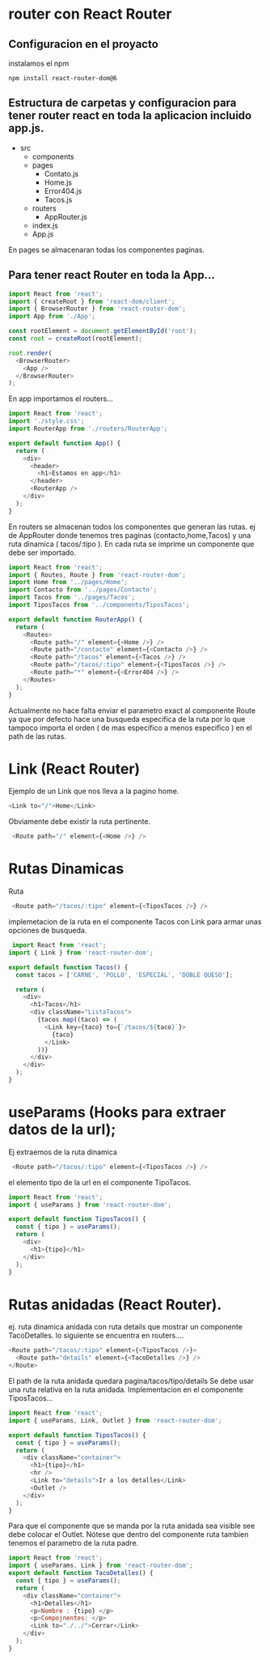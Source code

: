 # router con React Router

## Configuracion en el proyacto

instalamos el npm

```
npm install react-router-dom@6
```

## Estructura de carpetas y configuracion para tener router react en toda la aplicacion incluido app.js.

- src
  - components
  - pages
    - Contato.js
    - Home.js
    - Error404.js
    - Tacos.js
  - routers
    - AppRouter.js
  - index.js
  - App.js

En pages se almacenaran todas los componentes paginas.

## Para tener react Router en toda la App...

```javascript
import React from 'react';
import { createRoot } from 'react-dom/client';
import { BrowserRouter } from 'react-router-dom';
import App from './App';

const rootElement = document.getElementById('root');
const root = createRoot(rootElement);

root.render(
  <BrowserRouter>
    <App />
  </BrowserRouter>
);
```

En app importamos el routers...

```javascript
import React from 'react';
import './style.css';
import RouterApp from './routers/RouterApp';

export default function App() {
  return (
    <div>
      <header>
        <h1>Estamos en app</h1>
      </header>
      <RouterApp />
    </div>
  );
}
```

En routers se almacenan todos los componentes que generan las rutas.
ej de AppRouter donde tenemos tres paginas (contacto,home,Tacos) y una ruta dinamica ( tacos/:tipo ).
En cada ruta se imprime un componente que debe ser importado.

```javascript
import React from 'react';
import { Routes, Route } from 'react-router-dom';
import Home from '../pages/Home';
import Contacto from '../pages/Contacto';
import Tacos from '../pages/Tacos';
import TiposTacos from '../components/TiposTacos';

export default function RouterApp() {
  return (
    <Routes>
      <Route path="/" element={<Home />} />
      <Route path="/contacto" element={<Contacto />} />
      <Route path="/tacos" element={<Tacos />} />
      <Route path="/tacos/:tipo" element={<TiposTacos />} />
      <Route path="*" element={<Error404 />} />
    </Routes>
  );
}
```

Actualmente no hace falta enviar el parametro exact al componente Route ya que por defecto hace una busqueda especifica de la ruta por lo que tampoco importa el orden ( de mas especifico a menos especifico ) en el path de las rutas.

# Link (React Router)

Ejemplo de un Link que nos lleva a la pagino home.

```javascript
<Link to="/">Home</Link>
```

Obviamente debe existir la ruta pertinente.

```javascript
 <Route path="/" element={<Home />} />
```

# Rutas Dinamicas

Ruta

```javascript
 <Route path="/tacos/:tipo" element={<TiposTacos />} />
```

implemetacion de la ruta en el componente Tacos con Link para armar unas opciones de busqueda.

```javascript
 import React from 'react';
import { Link } from 'react-router-dom';

export default function Tacos() {
  const tacos = ['CARNE', 'POLLO', 'ESPECIAL', 'DOBLE QUESO'];

  return (
    <div>
      <h1>Tacos</h1>
      <div className="ListaTacos">
        {tacos.map((taco) => (
          <Link key={taco} to={`/tacos/${taco}`}>
            {taco}
          </Link>
        ))}
      </div>
    </div>
  );
}
```

# useParams (Hooks para extraer datos de la url);

Ej extraemos de la ruta dinamica

```javascript
 <Route path="/tacos/:tipo" element={<TiposTacos />} />
```

el elemento tipo de la url en el componente TipoTacos.

```javascript
import React from 'react';
import { useParams } from 'react-router-dom';

export default function TiposTacos() {
  const { tipo } = useParams();
  return (
    <div>
      <h1>{tipo}</h1>
    </div>
  );
}
```

# Rutas anidadas (React Router).

ej. ruta dinamica anidada con ruta details que mostrar un componente TacoDetalles.
lo siguiente se encuentra en routers....

```javascript
<Route path="/tacos/:tipo" element={<TiposTacos />}>
  <Route path="details" element={<TacoDetalles />} />
</Route>
```

El path de la ruta anidada quedara pagina/tacos/tipo/details
Se debe usar una ruta relativa en la ruta anidada.
Implementacion en el componente TiposTacos...

```javascript
import React from 'react';
import { useParams, Link, Outlet } from 'react-router-dom';

export default function TiposTacos() {
  const { tipo } = useParams();
  return (
    <div className="container">
      <h1>{tipo}</h1>
      <hr />
      <Link to="details">Ir a los detalles</Link>
      <Outlet />
    </div>
  );
}
```

Para que el componente que se manda por la ruta anidada sea visible see debe colocar el Outlet.
Nótese que dentro del componente ruta tambien tenemos el parametro de la ruta padre.

```javascript
import React from 'react';
import { useParams, Link } from 'react-router-dom';
export default function TacoDetalles() {
  const { tipo } = useParams();
  return (
    <div className="container">
      <h1>Detalles</h1>
      <p>Nombre : {tipo} </p>
      <p>Compojnentes: </p>
      <Link to="./../">Cerrar</Link>
    </div>
  );
}
```
